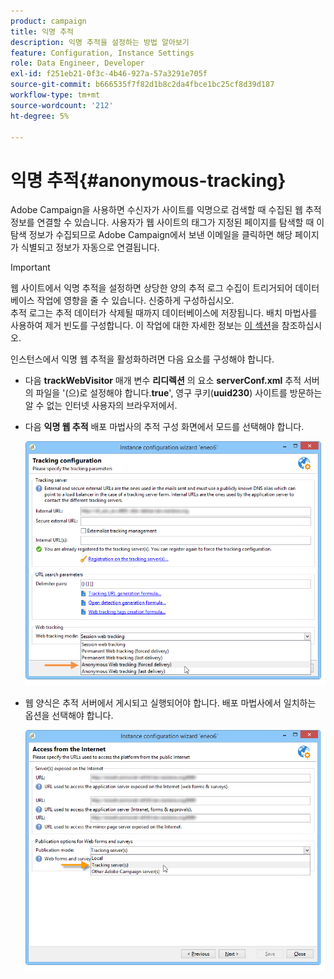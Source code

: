 ```yaml
---
product: campaign
title: 익명 추적
description: 익명 추적을 설정하는 방법 알아보기
feature: Configuration, Instance Settings
role: Data Engineer, Developer
exl-id: f251eb21-0f3c-4b46-927a-57a3291e705f
source-git-commit: b666535f7f82d1b8c2da4fbce1bc25cf8d39d187
workflow-type: tm+mt
source-wordcount: '212'
ht-degree: 5%

---
```


# 익명 추적{#anonymous-tracking}

Adobe Campaign을 사용하면 수신자가 사이트를 익명으로 검색할 때 수집된 웹 추적 정보를 연결할 수 있습니다. 사용자가 웹 사이트의 태그가 지정된 페이지를 탐색할 때 이 탐색 정보가 수집되므로 Adobe Campaign에서 보낸 이메일을 클릭하면 해당 페이지가 식별되고 정보가 자동으로 연결됩니다.

>[!IMPORTANT]
>
>웹 사이트에서 익명 추적을 설정하면 상당한 양의 추적 로그 수집이 트리거되어 데이터베이스 작업에 영향을 줄 수 있습니다. 신중하게 구성하십시오.\
>추적 로그는 추적 데이터가 삭제될 때까지 데이터베이스에 저장됩니다. 배치 마법사를 사용하여 제거 빈도를 구성합니다. 이 작업에 대한 자세한 정보는 [이 섹션](../../installation/using/deploying-an-instance.md#purging-data)을 참조하십시오.

인스턴스에서 익명 웹 추적을 활성화하려면 다음 요소를 구성해야 합니다.

* 다음 **trackWebVisitor** 매개 변수 **리디렉션** 의 요소 **serverConf.xml** 추적 서버의 파일을 &#39;(으)로 설정해야 합니다.**true**&#39;, 영구 쿠키(**uuid230**) 사이트를 방문하는 알 수 없는 인터넷 사용자의 브라우저에서.
* 다음 **익명 웹 추적** 배포 마법사의 추적 구성 화면에서 모드를 선택해야 합니다.

  ![](assets/webtracking_anonymous_set.png)

* 웹 양식은 추적 서버에서 게시되고 실행되어야 합니다. 배포 마법사에서 일치하는 옵션을 선택해야 합니다.

  ![](assets/webtracking_publication_set_for_webapps.png)
